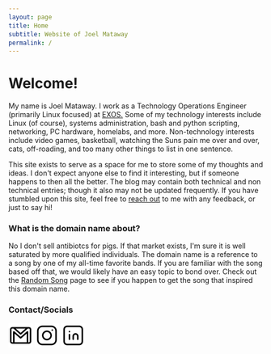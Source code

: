 ```yaml
---
layout: page
title: Home
subtitle: Website of Joel Mataway
permalink: /
---
```


# Welcome!
My name is Joel Mataway. I work as a Technology Operations Engineer (primarily Linux focused) at [EXOS.](https://www.teamexos.com "EXOS Homepage") Some of my technology interests include Linux (of course), systems administration, bash and python scripting, networking, PC hardware, homelabs, and more. Non-technology interests include video games, basketball, watching the Suns pain me over and over, cats, off-roading, and too many other things to list in one sentence.

This site exists to serve as a space for me to store some of my thoughts and ideas. I don't expect anyone else to find it interesting, but if someone happens to then all the better. The blog may contain both technical and non technical entries; though it also may not be updated frequently. If you have stumbled upon this site, feel free to [reach out](mailto:jmataway@yahoo.com) to me with any feedback, or just to say hi!
  
### What is the domain name about?
No I don't sell antibiotcs for pigs. If that market exists, I'm sure it is well saturated by more qualified individuals. The domain name is a reference to a song by one of my all-time favorite bands. If you are familiar with the song based off that, we would likely have an easy topic to bond over. Check out the [Random Song](random-song.html) page to see if you happen to get the song that inspired this domain name.

### Contact/Socials
[![Email](/socials_email.png)](mailto:jmataway@yahoo.com) [![Instagram](/socials_instagram.png)](https://instagram.com/jawlrule) [![LinkedIn](/socials_linkedin.png)](https://linkedin.com/in/joel-mataway/)
